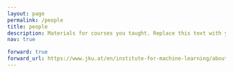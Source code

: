 ```yaml
---
layout: page
permalink: /people
title: people
description: Materials for courses you taught. Replace this text with your description.
nav: true

forward: true
forward_url: https://www.jku.at/en/institute-for-machine-learning/about-us/team/
---
```

